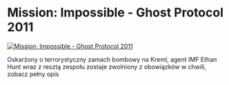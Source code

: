 Mission: Impossible - Ghost Protocol 2011 
=============
[![Mission: Impossible - Ghost Protocol 2011 ](http://vidos.pl/images/player.gif)](http://vidos.pl/mission-impossible-ghost-protocol-2011)

 Oskarżony o terrorystyczny zamach bombowy na Kreml, agent IMF Ethan Hunt wraz z resztą zespołu zostaje zwolniony z obowiązków w chwili, zobacz pełny opis
